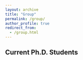```yaml
---
layout: archive
title: "Group"
permalink: /group/
author_profile: true
redirect_from: 
  - /group.html
---
```



Current Ph.D. Students
-----
